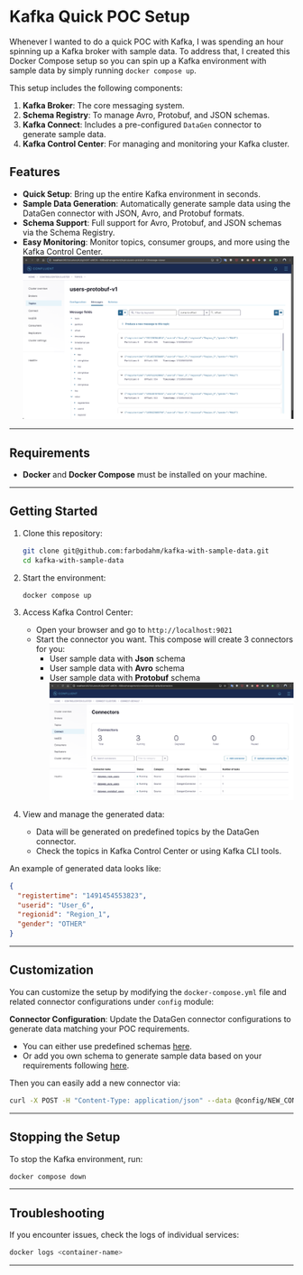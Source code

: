 # Kafka Quick POC Setup

Whenever I wanted to do a quick POC with Kafka, I was spending an hour spinning up a Kafka broker with sample data. To address that, I created this Docker Compose setup so you can spin up a Kafka environment with sample data by simply running `docker compose up`.

This setup includes the following components:

1. **Kafka Broker**: The core messaging system.
2. **Schema Registry**: To manage Avro, Protobuf, and JSON schemas.
3. **Kafka Connect**: Includes a pre-configured `DataGen` connector to generate sample data.
4. **Kafka Control Center**: For managing and monitoring your Kafka cluster.

## Features

- **Quick Setup**: Bring up the entire Kafka environment in seconds.
- **Sample Data Generation**: Automatically generate sample data using the DataGen connector with JSON, Avro, and Protobuf formats.
- **Schema Support**: Full support for Avro, Protobuf, and JSON schemas via the Schema Registry.
- **Easy Monitoring**: Monitor topics, consumer groups, and more using the Kafka Control Center.
![AvailableConnectors](./assets/sample_data.png)

---

## Requirements

- **Docker** and **Docker Compose** must be installed on your machine.

---

## Getting Started

1. Clone this repository:
    
    ```bash
    git clone git@github.com:farbodahm/kafka-with-sample-data.git
    cd kafka-with-sample-data
    ```
    
2. Start the environment:
    
    ```bash
    docker compose up
    ```
    
3. Access Kafka Control Center:
    - Open your browser and go to `http://localhost:9021`
    - Start the connector you want. This compose  will create 3 connectors for you:
      - User sample data with **Json** schema
      - User sample data with **Avro** schema
      - User sample data with **Protobuf** schema
       ![AvailableConnectors](./assets/connectors.png)
4. View and manage the generated data:
    - Data will be generated on predefined topics by the DataGen connector.
    - Check the topics in Kafka Control Center or using Kafka CLI tools.

An example of generated data looks like:
```json
{
  "registertime": "1491454553823",
  "userid": "User_6",
  "regionid": "Region_1",
  "gender": "OTHER"
}
```

---

## Customization

You can customize the setup by modifying the `docker-compose.yml` file and related connector configurations under `config` module:

**Connector Configuration**: Update the DataGen connector configurations to generate data matching your POC requirements.

- You can either use predefined schemas [here](https://github.com/confluentinc/kafka-connect-datagen/tree/master/config).
- Or add you own schema to generate sample data based on your requirements following [here](https://github.com/confluentinc/kafka-connect-datagen/tree/master/config).

Then you can easily add a new connector via:
```bash
curl -X POST -H "Content-Type: application/json" --data @config/NEW_CONFIG.json http://localhost:8083/connectors
```

---

## Stopping the Setup

To stop the Kafka environment, run:

```bash
docker compose down
```

---

## Troubleshooting

If you encounter issues, check the logs of individual services:

```bash
docker logs <container-name>
```

---
